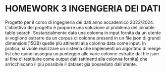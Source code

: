 # HOMEWORK 3 INGENGERIA DEI DATI
Progetto per il corso di Ingegneria dei dati anno accademico 2023/2024.
L'obiettivo del progetto è proporre una soluzione al problema del joinable table search.
Sostanzialmente data una colonna in input fornita da un utente si vogliono estrarre da un corpus di colonne presenti in un file json di grandi dimensioni(15GB) quelle più attinenti alla colonna data come input. In pratica, si vuole realizzare un sistema che implementi un algoritmo di merge list che quindi assegna un punteggio alle varie colonne estratte dal file json al fine di restituire come output dati (attinenti alla colonna fornita) che arricchiscano il più possibile il dataset già posseduto dall'utente.
